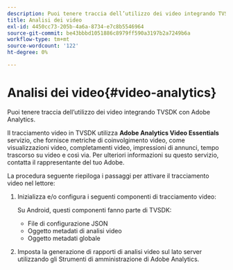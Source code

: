 ```yaml
---
description: Puoi tenere traccia dell’utilizzo dei video integrando TVSDK con Adobe Analytics.
title: Analisi dei video
exl-id: 4450cc73-205b-4a6a-8734-e7c8b5546964
source-git-commit: be43bbbd1051886c8979ff590a3197b2a7249b6a
workflow-type: tm+mt
source-wordcount: '122'
ht-degree: 0%

---
```


# Analisi dei video{#video-analytics}

Puoi tenere traccia dell’utilizzo dei video integrando TVSDK con Adobe Analytics.

Il tracciamento video in TVSDK utilizza **Adobe Analytics Video Essentials** servizio, che fornisce metriche di coinvolgimento video, come visualizzazioni video, completamenti video, impressioni di annunci, tempo trascorso su video e così via. Per ulteriori informazioni su questo servizio, contatta il rappresentante del tuo Adobe.

La procedura seguente riepiloga i passaggi per attivare il tracciamento video nel lettore:

1. Inizializza e/o configura i seguenti componenti di tracciamento video:

   Su Android, questi componenti fanno parte di TVSDK:

   * File di configurazione JSON
   * Oggetto metadati di analisi video
   * Oggetto metadati globale

1. Imposta la generazione di rapporti di analisi video sul lato server utilizzando gli Strumenti di amministrazione di Adobe Analytics.
